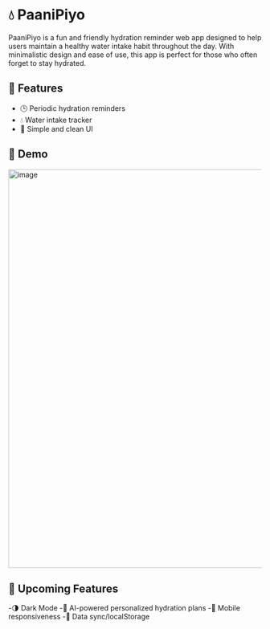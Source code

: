 # 💧 PaaniPiyo

PaaniPiyo is a fun and friendly hydration reminder web app designed to help users maintain a healthy water intake habit throughout the day. With minimalistic design and ease of use, this app is perfect for those who often forget to stay hydrated.

## 🚀 Features

- 🕒 Periodic hydration reminders
- 💧 Water intake tracker
- 🧠 Simple and clean UI

## 📸 Demo

<img width="794" alt="image" src="https://github.com/user-attachments/assets/f1e0f2f3-37ed-4266-b4fb-d16c70788bd5" />

## 🧪 Upcoming Features

-🌗 Dark Mode
-🧠 AI-powered personalized hydration plans
-📲 Mobile responsiveness
-🔄 Data sync/localStorage

